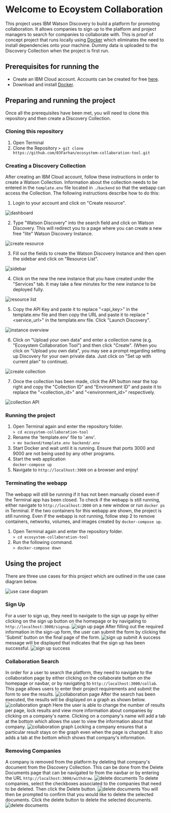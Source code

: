# Welcome to Ecoystem Collaboration

This project uses IBM Watson Discovery to build a platform for promoting collaboration. It allows companies to sign up to the platform and project managers to search for companies to collaborate with. This is proof of concept project that runs locally using [Docker](https://www.docker.com) which eliminates the need to install dependencies onto your machine. Dummy data is uploaded to the Discovery Collection when the project is first run.

## Prerequisites for running the

- Create an IBM Cloud account. Accounts can be created for free [here](https://cloud.ibm.com/registration).
- Download and install [Docker](https://www.docker.com/get-started).

## Preparing and running the project

Once all the prerequisites have been met, you will need to clone this repository and then create a Discovery Collection.

### Cloning this repository

1. Open Terminal
2. Clone the Repository
   `> git clone https://github.com/03Farhan/ecosystem-collaboration-tool.git`

### Creating a Discovery Collection

After creating an IBM Cloud account, follow these instructions in order to create a Watson Collection. Information about the collection needs to be entered in the `template.env` file located in `./backend` so that the webapp can access the Collection. The following instructions describe how to do this:

1. Login to your account and click on "Create resource".

![dashboard](./documentation/dashboard.png)

2. Type "Watson Discovery" into the search field and click on Watson Discovery. This will redirect you to a page where you can create a new free "lite" Watson Discovery Instance.

![create resource](./documentation/create-resource.png)

3. Fill out the fields to create the Watson Discovery Instance and then open the sidebar and click on "Resource List".

![sidebar](./documentation/sidebar.png)

4. Click on the new the new instance that you have created under the "Services" tab. It may take a few minutes for the new instance to be deployed fully.

![resource list](./documentation/resource-list.png)

5. Copy the API Key and paste it to replace "<api_key>" in the template.env file and then copy the URL and paste it to replace "<service_url>" in the template.env file. Click "Launch Discovery".

![instance overview](./documentation/instance-overview.png)

6. Click on "Upload your own data" and enter a collection name (e.g. "Ecosystem Collaboration Tool") and then click "Create". (When you click on "Upload you own data", you may see a prompt regarding setting up Discovery for your own private data. Just click on "Set up with current plan" to continue).

![create collection](./documentation/create-collection.png)

7. Once the collection has been made, click the API button near the top right and copy the "Collection ID" and "Environment ID" and paste it to replace the "<collection_id>" and "<environment_id>" respectively.

![collection API](./documentation/collection-api.png)

### Running the project

1. Open Terminal again and enter the repository folder.  
   `> cd ecosystem-collaboration-tool`
2. Rename the 'template.env' file to '.env'.  
   `> mv backend/template.env backend/.env`
3. Start Docker and wait until it is running. Ensure that ports 3000 and 9000 are not being used by any other programs.
4. Start the web application  
   `docker-compose up`
5. Navigate to `http://localhost:3000` on a browser and enjoy!

### Terminating the webapp

The webapp will still be running if it has not been manually closed even if the Terminal app has been closed. To check if the webapp is still running, either navigate to `http://localhost:3000` on a new window or run `docker ps` in Terminal. If the two containers for this webapp are shown, the project is still running. Even if the webapp is not running, follow step 2 to remove containers, networks, volumes, and images created by `docker-compose up`.

1. Open Terminal again and enter the repository folder.  
   `> cd ecosystem-collaboration-tool`
2. Run the following command.  
   `> docker-compose down`

## Using the project

There are three use cases for this project which are outlined in the use case diagram below.

![use case diagram](./documentation/use-cases.png)

### Sign Up

For a user to sign up, they need to navigate to the sign up page by either clicking on the sign up button on the homepage or by navigating to `http://localhost:3000/signup`.
![sign up page](./documentation/sign-up1.png)
After filling out the required information in the sign-up form, the user can submit the form by clicking the 'Submit' button on the final page of the form.
![sign up submit](./documentation/sign-up2.png)
A success message will be displayed that indicates that the sign up has been successful.
![sign up success](./documentation/sign-up3.png)

### Collaboration Search

In order for a user to search the platform, they need to navigate to the collaboration page by either clicking on the collaborate button on the homepage or navbar, or by navigating to `http://localhost:3000/collab`. This page allows users to enter their project requirements and submit the form to see the results.
![collaboration page](./documentation/collab1.png)
After the search has been executed, the results will be displayed on a graph as shown below.
![collaboration graph](./documentation/collab-graph.png)
Here the user is able to change the number of results per page, lock results and view more information about companies by clicking on a company's name. Clicking on a company's name will add a tab at the bottom which allows the user to view the information about that company.
![collaboration graph](./documentation/company-information.png)
Locking a company ensures that a particular result stays on the graph even when the page is changed. It also adds a tab at the bottom which shows that company's information.

### Removing Companies

A company is removed from the platform by deleting that company's document from the Discovery Collection. This can be done from the Delete Documents page that can be navigated to from the navbar or by entering the URL `http://localhost:3000/withdraw`.
![delete documents](./documentation/delete-documents.png)
To delete companies, select the checkboxes associated to the companies that need to be deleted. Then click the Delete button.
![delete documents](./documentation/delete-documents2.png)
You will then be prompted to confirm that you would like to delete the selected documents. Click the delete button to delete the selected documents.
![delete documents](./documentation/delete-documents3.png)
